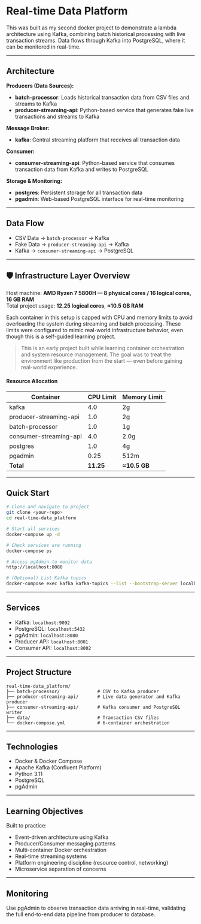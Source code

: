 # Real-time Data Platform
This was built as my second docker project to demonstrate a lambda architecture using Kafka, combining batch historical processing with live transaction streams. Data flows through Kafka into PostgreSQL, where it can be monitored in real-time.

---

## Architecture

**Producers (Data Sources):**

- **batch-processor**: Loads historical transaction data from CSV files and streams to Kafka
- **producer-streaming-api**: Python-based service that generates fake live transactions and streams to Kafka

**Message Broker:**

- **kafka**: Central streaming platform that receives all transaction data

**Consumer:**

- **consumer-streaming-api**: Python-based service that consumes transaction data from Kafka and writes to PostgreSQL

**Storage & Monitoring:**

- **postgres**: Persistent storage for all transaction data
- **pgadmin**: Web-based PostgreSQL interface for real-time monitoring

---

## Data Flow

- CSV Data → `batch-processor` → Kafka
- Fake Data → `producer-streaming-api` → Kafka
- Kafka → `consumer-streaming-api` → PostgreSQL

---

## 🛡 Infrastructure Layer Overview

Host machine: **AMD Ryzen 7 5800H — 8 physical cores / 16 logical cores, 16 GB RAM**\
Total project usage: **12.25 logical cores**, **≈10.5 GB RAM**

Each container in this setup is capped with CPU and memory limits to avoid overloading the system during streaming and batch processing. These limits were configured to mimic real-world infrastructure behavior, even though this is a self-guided learning project.

> This is an early project built while learning container orchestration and system resource management. The goal was to treat the environment like production from the start — even before gaining real-world experience.

#### Resource Allocation

| Container              | CPU Limit | Memory Limit |
| ---------------------- |-----------|--------------|
| kafka                  | 4.0       | 2g           |
| producer-streaming-api | 1.0       | 2g           |
| batch-processor        | 1.0       | 1g           |
| consumer-streaming-api | 4.0       | 2.0g         |
| postgres               | 1.0       | 4g           |
| pgadmin                | 0.25      | 512m         |
| **Total**              | **11.25** | **≈10.5 GB** |

---

## Quick Start

```bash
# Clone and navigate to project
git clone <your-repo>
cd real-time-data_platform

# Start all services
docker-compose up -d

# Check services are running
docker-compose ps

# Access pgAdmin to monitor data
http://localhost:8080

# (Optional) List Kafka topics
docker-compose exec kafka kafka-topics --list --bootstrap-server localhost:9092
```

---

## Services

- Kafka: `localhost:9092`
- PostgreSQL: `localhost:5432`
- pgAdmin: `localhost:8080`
- Producer API: `localhost:8001`
- Consumer API: `localhost:8002`

---

## Project Structure

```
real-time-data_platform/
├── batch-processor/              # CSV to Kafka producer
├── producer-streaming-api/       # Live data generator and Kafka producer  
├── consumer-streaming-api/       # Kafka consumer and PostgreSQL writer
├── data/                         # Transaction CSV files
└── docker-compose.yml            # 6-container orchestration
```

---

## Technologies

- Docker & Docker Compose
- Apache Kafka (Confluent Platform)
- Python 3.11
- PostgreSQL
- pgAdmin

---

## Learning Objectives

Built to practice:

- Event-driven architecture using Kafka
- Producer/Consumer messaging patterns
- Multi-container Docker orchestration
- Real-time streaming systems
- Platform engineering discipline (resource control, networking)
- Microservice separation of concerns

---

## Monitoring

Use pgAdmin to observe transaction data arriving in real-time, validating the full end-to-end data pipeline from producer to database.

